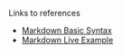 Links to references
* [Markdown Basic Syntax](https://www.markdownguide.org/basic-syntax/)
* [Markdown Live Example](https://markdown-it.github.io/)